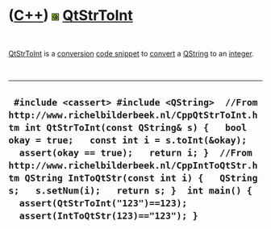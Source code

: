 
 

 

 

 

 

([C++](Cpp.md)) ![Qt](PicQt.png) [QtStrToInt](CppQtStrToInt.md)
=================================================================

 

[QtStrToInt](CppQtStrToInt.md) is a [conversion](CppConvert.md) [code
snippet](CppCodeSnippets.md) to [convert](CppConvert.md) a
[QString](CppQString.md) to an [integer](CppInt.md).

 

  ---------------------------------------------------------------------------------------------------------------------------------------------------------------------------------------------------------------------------------------------------------------------------------------------------------------------------------------------------------------------------------------------------------------------------------------------------------
  ` #include <cassert> #include <QString>  //From http://www.richelbilderbeek.nl/CppQtStrToInt.htm int QtStrToInt(const QString& s) {   bool okay = true;   const int i = s.toInt(&okay);   assert(okay == true);   return i; }  //From http://www.richelbilderbeek.nl/CppIntToQtStr.htm QString IntToQtStr(const int i) {   QString s;   s.setNum(i);   return s; }  int main() {   assert(QtStrToInt("123")==123);   assert(IntToQtStr(123)=="123"); }`
  ---------------------------------------------------------------------------------------------------------------------------------------------------------------------------------------------------------------------------------------------------------------------------------------------------------------------------------------------------------------------------------------------------------------------------------------------------------

 

 

 

 

 

 

